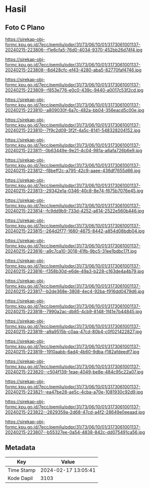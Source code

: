 # Hasil

## Foto C Plano

https://sirekap-obj-formc.kpu.go.id/7ecc/pemilu/pdpr/31/73/06/10/01/3173061001137-20240215-223806--f1e6cfa5-76d0-4034-9370-452bb26d74f4.jpg

https://sirekap-obj-formc.kpu.go.id/7ecc/pemilu/pdpr/31/73/06/10/01/3173061001137-20240215-223808--8d428cfc-ef43-4280-aba5-82770faf4746.jpg

https://sirekap-obj-formc.kpu.go.id/7ecc/pemilu/pdpr/31/73/06/10/01/3173061001137-20240215-223809--f853e776-e0c0-439c-9440-a0017c53f2cd.jpg

https://sirekap-obj-formc.kpu.go.id/7ecc/pemilu/pdpr/31/73/06/10/01/3173061001137-20240215-223810--a809030f-6a7c-482a-bb04-356eacd5c00e.jpg

https://sirekap-obj-formc.kpu.go.id/7ecc/pemilu/pdpr/31/73/06/10/01/3173061001137-20240215-223810--7f9c2d09-3f2f-4a5c-8141-548328204152.jpg

https://sirekap-obj-formc.kpu.go.id/7ecc/pemilu/pdpr/31/73/06/10/01/3173061001137-20240215-223811--0b63449e-9e21-4c04-981a-a6afa726b6e9.jpg

https://sirekap-obj-formc.kpu.go.id/7ecc/pemilu/pdpr/31/73/06/10/01/3173061001137-20240215-223812--f8beff2c-a795-42c9-aaee-436df7655d66.jpg

https://sirekap-obj-formc.kpu.go.id/7ecc/pemilu/pdpr/31/73/06/10/01/3173061001137-20240215-223813--29342e1a-0346-40c8-8e74-f675b7076e45.jpg

https://sirekap-obj-formc.kpu.go.id/7ecc/pemilu/pdpr/31/73/06/10/01/3173061001137-20240215-223814--fc9dd9b9-733d-4252-a614-2522e560b446.jpg

https://sirekap-obj-formc.kpu.go.id/7ecc/pemilu/pdpr/31/73/06/10/01/3173061001137-20240215-223815--264d2f77-1680-4675-8442-a854d08bdb04.jpg

https://sirekap-obj-formc.kpu.go.id/7ecc/pemilu/pdpr/31/73/06/10/01/3173061001137-20240215-223816--a9c7ca10-3018-41fb-9bc5-31ee1bdbc17f.jpg

https://sirekap-obj-formc.kpu.go.id/7ecc/pemilu/pdpr/31/73/06/10/01/3173061001137-20240215-223816--f358b30d-e6de-49a3-b228-c163de4a4b79.jpg

https://sirekap-obj-formc.kpu.go.id/7ecc/pemilu/pdpr/31/73/06/10/01/3173061001137-20240215-223817--b2de368e-3808-4ec4-92ba-f916dd0479d6.jpg

https://sirekap-obj-formc.kpu.go.id/7ecc/pemilu/pdpr/31/73/06/10/01/3173061001137-20240215-223818--7990a2ac-db85-4cb9-8148-1f41e7b44845.jpg

https://sirekap-obj-formc.kpu.go.id/7ecc/pemilu/pdpr/31/73/06/10/01/3173061001137-20240215-223819--a9a9515b-c0aa-47cd-80b4-c0f021422827.jpg

https://sirekap-obj-formc.kpu.go.id/7ecc/pemilu/pdpr/31/73/06/10/01/3173061001137-20240215-223819--1910aabb-6ad4-4b60-9dba-f182afdeedf7.jpg

https://sirekap-obj-formc.kpu.go.id/7ecc/pemilu/pdpr/31/73/06/10/01/3173061001137-20240215-223820--c504f139-1eae-4049-be8e-484c95c22a07.jpg

https://sirekap-obj-formc.kpu.go.id/7ecc/pemilu/pdpr/31/73/06/10/01/3173061001137-20240215-223821--ea47be28-ae5c-4cba-a70e-1081930c92d9.jpg

https://sirekap-obj-formc.kpu.go.id/7ecc/pemilu/pdpr/31/73/06/10/01/3173061001137-20240215-223822--2629359a-2d68-47cd-a4f2-28649e0eeaad.jpg

https://sirekap-obj-formc.kpu.go.id/7ecc/pemilu/pdpr/31/73/06/10/01/3173061001137-20240215-223807--b55327ee-0a54-4838-842c-dd075491ca56.jpg


## Metadata

| Key        | Value               |
| ---------- | ------------------- |
| Time Stamp | 2024-02-17 13:05:41 |
| Kode Dapil | 3103                |



